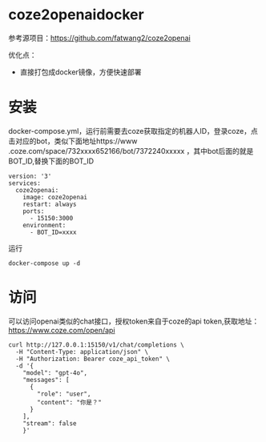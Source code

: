 # coze2openaidocker

参考源项目：https://github.com/fatwang2/coze2openai

优化点：

- 直接打包成docker镜像，方便快速部署

# 安装

docker-compose.yml，运行前需要去coze获取指定的机器人ID，登录coze，点击对应的bot，类似下面地址https://www
.coze.com/space/732xxxx652166/bot/7372240xxxxx ，其中bot后面的就是BOT_ID,替换下面的BOT_ID

```
version: '3'
services:
  coze2openai:
    image: coze2openai
    restart: always
    ports:
      - 15150:3000
    environment:
      - BOT_ID=xxxx
```

运行

```
docker-compose up -d
```

# 访问

可以访问openai类似的chat接口，授权token来自于coze的api token,获取地址：https://www.coze.com/open/api

```
curl http://127.0.0.1:15150/v1/chat/completions \
  -H "Content-Type: application/json" \
  -H "Authorization: Bearer coze_api_token" \
  -d '{
    "model": "gpt-4o",
    "messages": [
      {
        "role": "user",
        "content": "你是？"
      }
    ],
    "stream": false
    }'
```